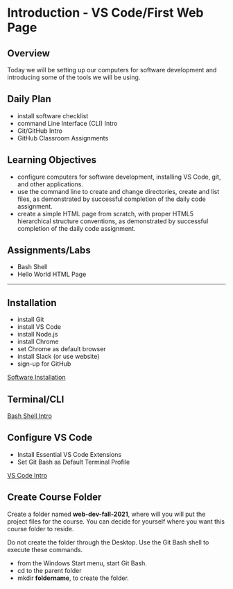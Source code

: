 
# Introduction - VS Code/First Web Page

## Overview
Today we will be setting up our computers for software development and introducing some of the tools we will be using.

## Daily Plan
* install software checklist
* command Line Interface (CLI) Intro
* Git/GitHub Intro
* GitHub Classroom Assignments


## Learning Objectives
* configure computers for software development, installing VS Code, git, and other applications.
* use the command line to create and change directories, create and list files, as demonstrated by successful completion of the daily code assignment.
* create a simple HTML page from scratch, with proper HTML5 hierarchical structure conventions, as demonstrated by successful completion of the daily code assignment.

## Assignments/Labs
* Bash Shell
* Hello World HTML Page

---

## Installation

* install Git
* install VS Code
* install Node.js
* install Chrome
* set Chrome as default browser
* install Slack (or use website)
* sign-up for GitHub

[Software Installation](https://github.com/hoc-courses/shared-resources/blob/main/software-installation.md)


## Terminal/CLI
[Bash Shell Intro](https://github.com/hoc-courses/shared-resources/blob/main/terminal-cli-intro.md)

## Configure VS Code

*  Install Essential VS Code Extensions
*  Set Git Bash as Default Terminal Profile

[VS Code Intro](https://github.com/hoc-courses/shared-resources/blob/main/vs-code-intro.md)

## Create Course Folder

Create a folder named **web-dev-fall-2021**, where will you will put the project files for the course. You can decide for yourself where you want this course folder to reside.


Do not create the folder through the Desktop.  Use the Git Bash shell to execute these commands.

* from the Windows Start menu, start Git Bash.
* cd to the parent folder
* mkdir **foldername**, to create the folder.




